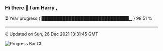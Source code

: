 ### Hi there 👋 I am Harry , 

⏳ Year progress { █████████████████████████████▁ } 98.51 %

---

⏰ Updated on Sun, 26 Dec 2021 13:31:45 GMT

![Progress Bar CI](https://github.com/duykhang68/duykhang68/workflows/Progress%20Bar%20CI/badge.svg)
